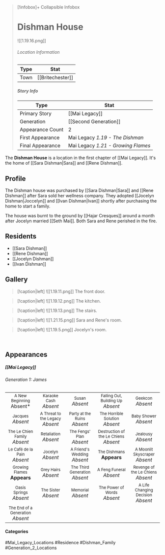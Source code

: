 > [!infobox]+ Collapsible Infobox
> # Dishman House
> ![[1.19.16.png]] 
> ###### Location Information
> | Type | Stat | 
> | ---- | ---- | 
> | Town | [[Britechester]] | 
> 
> ##### Story Info
> | Type | Stat | 
> | ---- | ---- | 
> | Primary Story | [[Mai Legacy]] | 
> | Generation | [[Second Generation]]|
> | Appearance Count | 2 | 
> | First Appearance | Mai Legacy *1.19 - The Dishman*
> | Final Appearance | Mai Legacy *1.21 - Growing Flames*

The **Dishman House** is a location in the first chapter of [[Mai Legacy]]. It's the home of [[Sara Dishman|Sara]] and [[Rene Dishman]].

## Profile
The Dishman house was purchased by [[Sara Dishman|Sara]] and [[Rene Dishman]] after Sara sold her wellness company. They adopted [[Jocelyn Dishman|Joccelyn]] and [[Ivan Dishman|Ivan]] shortly after purchasing the home to start a family. 

The house was burnt to the ground by [[Hajar Cresques]] around a month after Jocelyn married [[Seth Mai]]. Both Sara and Rene perished in the fire.

## Residents
- [[Sara Dishman]]
- [[Rene Dishman]]
- [[Jocelyn Dishman]]
- [[Ivan Dishman]]

## Gallery

> [!caption|left]
> ![[1.19.11.png]] 
> The front door.

> [!caption|left]
> ![[1.19.12.png]] 
> The kitchen.

> [!caption|left]
> ![[1.19.13.png]] 
> The stairs.

> [!caption|left]
> ![[1.21.15.png]] 
> Sara and Rene's room.

> [!caption|left]
> ![[1.19.5.png]] 
> Jocelyn's room.

<br style="clear:both; margin: 0; padding: 0" />

## Appearances
##### [[Mai Legacy]]
###### Generation 1: James
|                                                                       |     |     |     |     |
| --------------------------------------------------------------------- | --- | --- | --- | --- |
| <center><font size=2>A New Beginning<br><font size=3>Absent* | <center><font size=2>Karaoke Cash<br><font size=3>*Absent* | <center><font size=2>Susan<br><font size=3>*Absent* | <center><font size=2>Falling Out, Building Up<br><font size=3>*Absent*| <center><font size=2>Geekcon<br><font size=3>*Absent* |
| <center><font size=2>Jacques<br><font size=3>*Absent*  | <center><font size=2>A Threat to the Legacy<br><font size=3>*Absent* | <center><font size=2>Party at the Ruins<br><font size=3>*Absent* | <center><font size=2>The Horrible Solution<br><font size=3>*Absent*| <center><font size=2>Baby Shower<br><font size=3>*Absent*|
| <center><font size=2>The Le Chien Family<br><font size=3>*Absent*  | <center><font size=2>Retaliation<br><font size=3>*Absent*| <center><font size=2>The Fengs' Plan<br><font size=3>*Absent* | <center><font size=2>Destruction of the Le Chiens<br><font size=3>*Absent*| <center><font size=2>Jealousy<br><font size=3>*Absent* |
| <center><font size=2>Le Café de la Pain<br><font size=3>*Absent*  | <center><font size=2>Jocelyn<br><font size=3>*Absent* | <center><font size=2>A Friend's Wedding<br><font size=3>*Absent* | <center><font size=2>The Dishmans<br><font size=3>**Appears** | <center><font size=2>A Moonlit Skyscraper<br><font size=3>*Absent* |
| <center><font size=2>Growing Flames<br><font size=3>**Appears**| <center><font size=2>Grey Hairs<br><font size=3>*Absent*  | <center><font size=2>The Third Generation<br><font size=3>*Absent* | <center><font size=2>A Feng Funeral<br><font size=3>*Absent* | <center><font size=2>Revenge of the Le Chiens<br><font size=3>*Absent*|
| <center><font size=2>Oasis Springs<br><font size=3>*Absent*  | <center><font size=2>The Sister<br><font size=3>*Absent*| <center><font size=2>Memorial<br><font size=3>*Absent* | <center><font size=2>The Power of Words<br><font size=3>*Absent*| <center><font size=2>A Life Changing Decision<br><font size=3>*Absent* |
| <center><font size=2>The End of a Generation<br><font size=3>*Absent*  |

#### Categories
#Mai_Legacy_Locations #Residence #Dishman_Family #Generation_2_Locations 